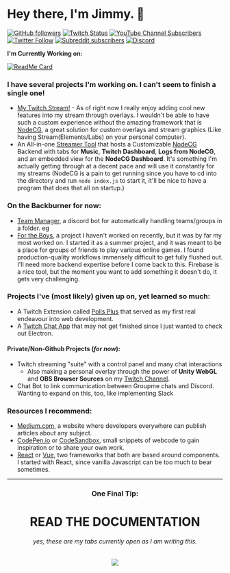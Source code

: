 # Hey there, I'm Jimmy. 👋

[![GitHub followers](https://img.shields.io/github/followers/devJimmyboy?style=social)](https://github.com/devJimmyboy/)
[![Twitch Status](https://img.shields.io/twitch/status/devJimmyboy?style=social)](https://www.twitch.tv/devJimmyboy)
[![YouTube Channel Subscribers](https://img.shields.io/youtube/channel/subscribers/UC1zCi0FHlVlpXm0gbxh4sBw?style=social)](https://www.youtube.com/channel/UC1zCi0FHlVlpXm0gbxh4sBw)
[![Twitter Follow](https://img.shields.io/twitter/follow/devJimmyboy?style=social)](https://twitter.com/devJimmyboy)
[![Subreddit subscribers](https://img.shields.io/reddit/subreddit-subscribers/jimmyboy?style=social)](https://www.reddit.com/r/Jimmyboy/)
[![Discord](https://img.shields.io/discord/707360979033260115?label=Discord)](https://discord.gg/FeVAy2fJSq)

**I'm Currently Working on:**

[![ReadMe Card](https://github-readme-stats.vercel.app/api/pin/?username=devjimmyboy&repo=nodecg-bundles&show_owner=true)](https://github.com/devjimmyboy/nodecg-bundles)

### I have **several** projects I'm working on. I can't seem to finish a single one!
  - [My Twitch Stream!](https://twitch.tv/devJimmyboy) - As of right now I really enjoy adding cool new features into my stream through overlays. I wouldn't be able to have such a custom experience without the amazing framework that is [NodeCG](https://github.com/nodecg/nodecg), a great solution for custom overlays and stream graphics (Like having Stream(Elements/Labs) on your personal computer).
  - An All-in-one [Streamer Tool](https://github.com/jimmyboy-dev/5Head) that hosts a Customizable [NodeCG](https://nodecg.dev/) Backend with tabs for **Music**, **Twitch Dashboard**, **Logs from NodeCG**, and an embedded view for the **NodeCG Dashboard**. It's something I'm actually getting through at a decent pace and will use it constantly for my streams (NodeCG is a pain to get running since you have to cd into the directory and run `node index.js` to start it, it'll be nice to have a program that does that all on startup.) 

### On the Backburner for now:
  - [Team Manager](https://github.com/devJimmyboy/Team-Manager), a discord bot for automatically handling teams/groups in a folder. eg 
  - [For the Boys](https://fortheboys.io), a project I haven't worked on recently, but it was by far my most worked on. I started it as a summer project, and it was meant to be a place for groups of friends to play various online games. I found production-quality workflows immensely difficult to get fully flushed out. I'll need more backend expertise before I come back to this. Firebase is a nice tool, but the moment you want to add something it doesn't do, it gets very challenging.

### Projects I've (most likely) given up on, yet learned so much:
  - A Twitch Extension called [Polls Plus](https://github.com/devJimmyboy/) that served as my first real endeavour into web development.
  - A [Twitch Chat App](https://github.com/devJimmyboy/twitch-chat-app) that may not get finished since I just wanted to check out Electron.
#### Private/Non-Github Projects (*for now*):
  - Twitch streaming "suite" with a control panel and many chat interactions
    - Also making a personal overlay through the power of **Unity WebGL** and **OBS Browser Sources** on my [Twitch Channel](https://www.twitch.tv/devJimmyboy).
  - Chat Bot to link communication between Groupme chats and Discord. Wanting to expand on this, too, like implementing Slack

### Resources I recommend:
- [Medium.com](https://medium.com), a website where developers everywhere can publish articles about any subject.
- [CodePen.io](https://codepen.io/trending) or [CodeSandbox](https://codesandbox.io/), small snippets of webcode to gain inspiration or to share your own work.
- [React](https://reactjs.org/) or [Vue](https://vuejs.org/), two frameworks that both are based around components. I started with React, since vanilla Javascript can be too much to bear sometimes. 
------
<div align="center">
  <h3>One Final Tip:</h3>
  <h1><strong>READ THE DOCUMENTATION</strong></h1>
</div>
  
  ###### <div align="center">yes, these are my tabs currently open as I am writing this.</div>

<div align="center">
  <img src="https://user-images.githubusercontent.com/15599091/118597252-0e5c0b00-b772-11eb-838e-44b1e4cd13d4.png"/>
</div>


<!--
**devJimmyboy/devJimmyboy** is a ✨ _special_ ✨ repository because its `README.md` (this file) appears on your GitHub profile.

Here are some ideas to get you started:

- 🔭 I’m currently working on ...
- 🌱 I’m currently learning ...
- 👯 I’m looking to collaborate on ...
- 🤔 I’m looking for help with ...
- 💬 Ask me about ...
- 📫 How to reach me: ...
- 😄 Pronouns: ...
- ⚡ Fun fact: ...
-->
